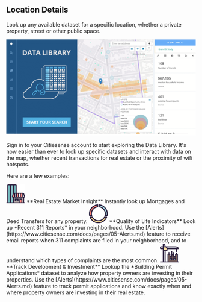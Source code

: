 ## Location Details

Look up any available dataset for a specific location, whether a private property, street or other public space.

<img src="https://github.com/citiesense/docs/blob/master/images/data-library.gif?raw=true" class="img-responsive"/>

Sign in to your Citiesense account to start exploring the Data Library. It's now easier than ever to look up specific datasets and interact with data on the map, whether recent transactions for real estate or the proximity of wifi hotspots. 


Here are a few examples:

<img src="https://github.com/citiesense/docs/blob/master/images/realestate-market.png?raw=true" width="50"/>
**Real Estate Market Insight**
Instantly look up Mortgages and Deed Transfers for any property.

<img src="https://github.com/citiesense/docs/blob/master/images/quality-of-life.png?raw=true" width="50"/>
**Quality of Life Indicators**
Look up *Recent 311 Reports* in your neighborhood. Use the [Alerts](https://www.citiesense.com/docs/pages/05-Alerts.md) feature to receive email reports when 311 complaints are filed in your neighborhood, and to understand which types of complaints are the most common. 

<img src="https://github.com/citiesense/docs/blob/master/images/development-activity.png?raw=true" width="50"/>
**Track Development & Investment**
Lookup the *Building Permit Applications* dataset to analyze how property owners are investing in their properties. Use the [Alerts](https://www.citiesense.com/docs/pages/05-Alerts.md) feature to track permit applications and know exactly when and where property owners are investing in their real estate.  

